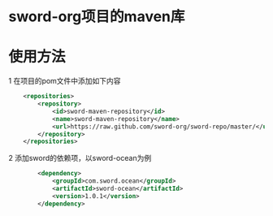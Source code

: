 
sword-org项目的maven库
===================
使用方法
====
1 在项目的pom文件中添加如下内容
```xml
	<repositories>
		<repository>
			<id>sword-maven-repository</id>
			<name>sword-maven-repository</name>
			<url>https://raw.github.com/sword-org/sword-repo/master/</url>
		</repository>
	</repositories>
```

2 添加sword的依赖项，以sword-ocean为例
```xml
		<dependency>
			<groupId>com.sword.ocean</groupId>
			<artifactId>sword-ocean</artifactId>
			<version>1.0.1</version>
		</dependency>
```


